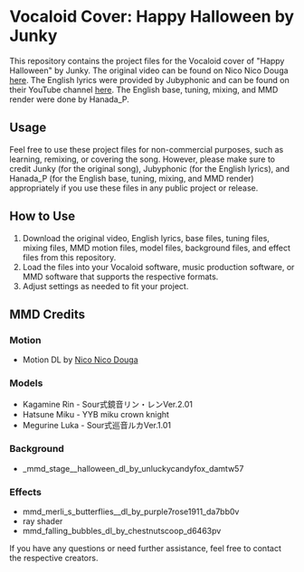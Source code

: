 # Vocaloid Cover: Happy Halloween by Junky

This repository contains the project files for the Vocaloid cover of "Happy Halloween" by Junky. The original video can be found on Nico Nico Douga [here](http://nico.ms/sm24657407). The English lyrics were provided by Jubyphonic and can be found on their YouTube channel [here](https://www.youtube.com/watch?v=uLbdoF33NQQ&t=149s). The English base, tuning, mixing, and MMD render were done by Hanada_P.

## Usage

Feel free to use these project files for non-commercial purposes, such as learning, remixing, or covering the song. However, please make sure to credit Junky (for the original song), Jubyphonic (for the English lyrics), and Hanada_P (for the English base, tuning, mixing, and MMD render) appropriately if you use these files in any public project or release.

## How to Use

1. Download the original video, English lyrics, base files, tuning files, mixing files, MMD motion files, model files, background files, and effect files from this repository.
2. Load the files into your Vocaloid software, music production software, or MMD software that supports the respective formats.
3. Adjust settings as needed to fit your project.

## MMD Credits

### Motion
- Motion DL by [Nico Nico Douga](http://www.nicovideo.jp/watch/sm25645933)

### Models
- Kagamine Rin - Sour式鏡音リン・レンVer.2.01
- Hatsune Miku - YYB miku crown knight
- Megurine Luka - Sour式巡音ルカVer.1.01

### Background
- _mmd_stage__halloween_dl_by_unluckycandyfox_damtw57

### Effects
- mmd_merli_s_butterflies__dl_by_purple7rose1911_da7bb0v
- ray shader
- mmd_falling_bubbles_dl_by_chestnutscoop_d6463pv

If you have any questions or need further assistance, feel free to contact the respective creators.
